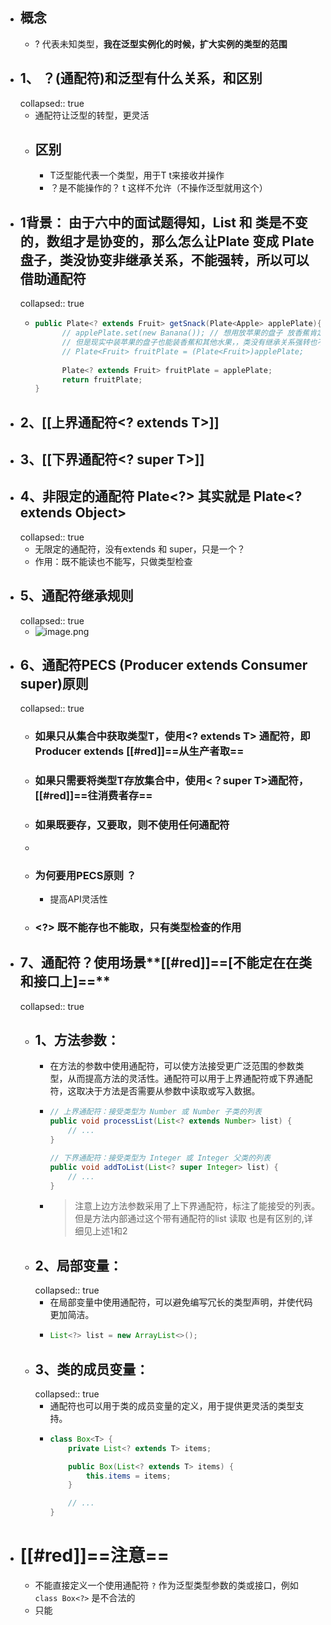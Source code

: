 - ## 概念
	- ? 代表未知类型，**我在泛型实例化的时候，扩大实例的类型的范围**
- ## 1、 ？(通配符)和泛型有什么关系，和区别
  collapsed:: true
	- 通配符让泛型的转型，更灵活
	- ## 区别
		- T泛型能代表一个类型，用于T t来接收并操作
		- ？是不能操作的？ t 这样不允许（不操作泛型就用这个）
- ## 1背景： 由于六中的面试题得知，List 和 类是不变的，数组才是协变的，那么怎么让Plate<Apple>  变成 Plate<Fruit>盘子，类没协变非继承关系，不能强转，所以可以借助通配符
  collapsed:: true
	- ```java
	  public Plate<? extends Fruit> getSnack(Plate<Apple> applePlate){
	        // applePlate.set(new Banana()); // 想用放苹果的盘子 放香蕉肯定报错
	        // 但是现实中装苹果的盘子也能装香蕉和其他水果，，类没有继承关系强转也不行，就需要借助通配符？
	        // Plate<Fruit> fruitPlate = (Plate<Fruit>)applePlate;
	        
	        Plate<? extends Fruit> fruitPlate = applePlate;
	        return fruitPlate;
	  }
	  ```
- ## 2、[[上界通配符<? extends T>]]
- ## 3、[[下界通配符<? super T>]]
- ## 4、非限定的通配符 Plate<?> 其实就是 Plate<? extends Object>
  collapsed:: true
	- 无限定的通配符，没有extends 和 super，只是一个？
	- 作用：既不能读也不能写，只做类型检查
- ## 5、通配符继承规则
  collapsed:: true
	- ![image.png](../assets/image_1689693055459_0.png)
- ## 6、通配符PECS (Producer extends  Consumer super)原则
  collapsed:: true
	- ### 如果只从集合中获取类型T，使用<? extends T> 通配符，即Producer extends  [[#red]]==**从生产者取**==
	- ### 如果只需要将类型T存放集合中，使用<？super T>通配符，[[#red]]==**往消费者存**==
	- ### 如果既要存，又要取，则不使用任何通配符
	-
	- ### 为何要用PECS原则 ？
		- 提高API灵活性
	- ### <?> 既不能存也不能取，只有类型检查的作用
- ## 7、通配符？使用场景**[[#red]]==[不能定在在类和接口上]==**
  collapsed:: true
	- ## 1、方法参数：
		- 在方法的参数中使用通配符，可以使方法接受更广泛范围的参数类型，从而提高方法的灵活性。通配符可以用于上界通配符或下界通配符，这取决于方法是否需要从参数中读取或写入数据。
		- ```java
		  // 上界通配符：接受类型为 Number 或 Number 子类的列表
		  public void processList(List<? extends Number> list) {
		      // ...
		  }
		  
		  // 下界通配符：接受类型为 Integer 或 Integer 父类的列表
		  public void addToList(List<? super Integer> list) {
		      // ...
		  }
		  
		  ```
		- > 注意上边方法参数采用了上下界通配符，标注了能接受的列表。但是方法内部通过这个带有通配符的list 读取 也是有区别的,详细见上述1和2
	- ## 2、局部变量：
	  collapsed:: true
		- 在局部变量中使用通配符，可以避免编写冗长的类型声明，并使代码更加简洁。
		- ```java
		  List<?> list = new ArrayList<>();
		  ```
	- ## 3、类的成员变量：
	  collapsed:: true
		- 通配符也可以用于类的成员变量的定义，用于提供更灵活的类型支持。
		- ```java
		  class Box<T> {
		      private List<? extends T> items;
		  
		      public Box(List<? extends T> items) {
		          this.items = items;
		      }
		  
		      // ...
		  }
		  
		  ```
- # [[#red]]==**注意**==
	- 不能直接定义一个使用通配符 `?` 作为泛型类型参数的类或接口，例如 `class Box<?>` 是不合法的
	- 只能